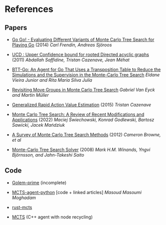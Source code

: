 # References

## Papers

* [Go Go! - Evaluating Different Variants of Monte Carlo Tree Search for Playing Go](https://www.diva-portal.org/smash/get/diva2:770360/FULLTEXT01.pdf) (2014)
  _Carl Frendin, Andreas Sjöroos_

* [UCD : Upper Confidence bound for rooted Directed acyclic graphs](https://hal.science/hal-01499672/document) (2011)
  _Abdallah Saffidine, Tristan Cazenave, Jean Méhat_

* [BTT-Go: An Agent for Go That Uses a Transposition Table to Reduce the Simulations and the Supervision in the Monte-Carlo Tree Search](https://cdn.aaai.org/ocs/7832/7832-36778-1-PB.pdf)
  _Eldane Vieira Junior and Rita Maria Silva Julia_

* [Revisiting Move Groups in Monte Carlo Tree Search](https://webdocs.cs.ualberta.ca/~mmueller/ps/GVanEyck-MoveGroups-Final.pdf)
  _Gabriel Van Eyck and Martin Müller_

* [Generalized Rapid Action Value Estimation](https://www.ijcai.org/Proceedings/15/Papers/112.pdf) (2015)
  _Tristan Cazenave_

* [Monte Carlo Tree Search: A Review of Recent Modifications and Applications](https://arxiv.org/pdf/2103.04931.pdf) (2022)
  _Maciej Świechowski, Konrad Godlewski, Bartosz Sawicki, Jacek Mańdziuk_

* [A Survey of Monte Carlo Tree Search Methods](http://www.incompleteideas.net/609%20dropbox/other%20readings%20and%20resources/MCTS-survey.pdf) (2012)
  _Cameron Browne, et al_

* [Monte-Carlo Tree Search Solver](https://dke.maastrichtuniversity.nl/m.winands/documents/uctloa.pdf) (2008)
  _Mark H.M. Winands, Yngvi Björnsson, and Jahn-Takeshi Saito_


## Code

* [Golem-prime](https://github.com/mratsim/golem-prime/blob/master/src/montecarlo/mc_datatypes.nim) (incomplete)

* [MCTS-agent-python](https://github.com/masouduut94/MCTS-agent-python) [code + linked articles]
  _Masoud Masoumi Moghadam_

* [rust-mcts](https://github.com/TheLortex/rust-mcts/blob/10d0700cef7df7059b7cbacc609d173580203fa9/ggpf/src/policies/mcts/rave.rs)

* [MCTS](https://github.com/Aenteas/MCTS) (C++ agent with node recycling)
